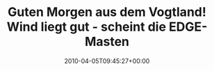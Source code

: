 ---
retweeted: false
source: <a href="http://twitter.com" rel="nofollow">Twitter Web Client</a>
entities:
  hashtags: []
  symbols: []
  user_mentions: []
  urls: []
display_text_range:
- '0'
- '121'
favorite_count: '0'
id_str: '11633766650'
truncated: false
retweet_count: '0'
id: '11633766650'
created_at: Mon Apr 05 09:45:27 +0000 2010
favorited: false
full_text: Guten Morgen aus dem Vogtland! Wind liegt gut - scheint die EDGE-Masten
  zumindest kurzzeitig in meine Richtung zu biegen.
lang: de
tags:
- pesos/twitter
date: '2010-04-05T09:45:27+00:00'
src: https://twitter.com/bascht/status/11633766650
original_url: https://twitter.com/bascht/status/11633766650
type: twitter_tweet
text: Guten Morgen aus dem Vogtland! Wind liegt gut - scheint die EDGE-Masten zumindest
  kurzzeitig in meine Richtung zu biegen.
title: Guten Morgen aus dem Vogtland! Wind liegt gut - scheint die EDGE-Masten

---